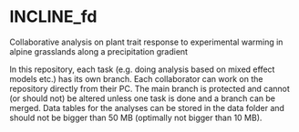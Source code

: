 # INCLINE_fd
Collaborative analysis on plant trait response to experimental warming in alpine grasslands along a precipitation gradient

In this repository, each task (e.g. doing analysis based on mixed effect models etc.) has its own branch. Each collaborator can work on the repository directly from their PC. The main branch is protected and cannot (or should not) be altered unless one task is done and a branch can be merged.
Data tables for the analyses can be stored in the data folder and should not be bigger than 50 MB (optimally not bigger than 10 MB).
